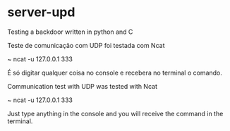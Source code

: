 # server-upd
Testing a backdoor written in python and C

Teste de comunicação com UDP foi testada com Ncat

~ ncat -u 127.0.0.1 333

É só digitar qualquer coisa no console e recebera no terminal o comando.

Communication test with UDP was tested with Ncat

~ ncat -u 127.0.0.1 333

Just type anything in the console and you will receive the command in the terminal.